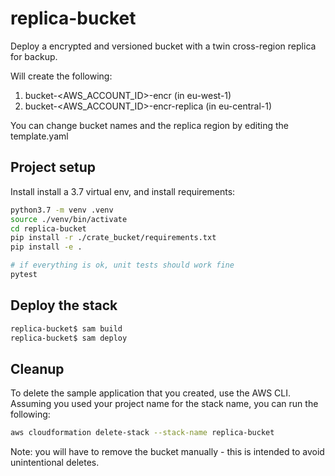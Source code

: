 # replica-bucket

Deploy a encrypted and versioned bucket with a twin cross-region replica for backup.

Will create the following:

1. bucket-<AWS_ACCOUNT_ID>-encr (in eu-west-1)
2. bucket-<AWS_ACCOUNT_ID>-encr-replica (in eu-central-1)

You can change bucket names and the replica region by 
editing the template.yaml

## Project setup

Install install a 3.7 virtual env, and install requirements:

```bash
python3.7 -m venv .venv
source ./venv/bin/activate
cd replica-bucket
pip install -r ./crate_bucket/requirements.txt
pip install -e .

# if everything is ok, unit tests should work fine
pytest
```

## Deploy the stack

```bash
replica-bucket$ sam build
replica-bucket$ sam deploy
```

## Cleanup

To delete the sample application that you created, use the AWS CLI. Assuming you used your project name for the stack name, you can run the following:

```bash
aws cloudformation delete-stack --stack-name replica-bucket
```

Note: you will have to remove the bucket manually - this is intended to avoid unintentional deletes.